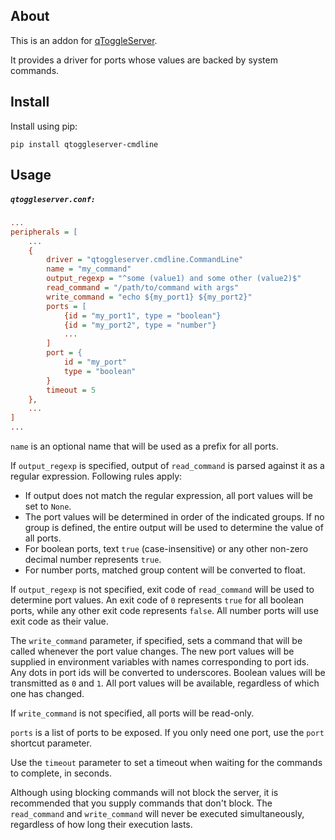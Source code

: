 ## About

This is an addon for [qToggleServer](https://github.com/qtoggle/qtoggleserver).

It provides a driver for ports whose values are backed by system commands.


## Install

Install using pip:

    pip install qtoggleserver-cmdline


## Usage

##### `qtoggleserver.conf:`
``` ini
...
peripherals = [
    ...
    {
        driver = "qtoggleserver.cmdline.CommandLine"
        name = "my_command"
        output_regexp = "^some (value1) and some other (value2)$"
        read_command = "/path/to/command with args"
        write_command = "echo ${my_port1} ${my_port2}"
        ports = [
            {id = "my_port1", type = "boolean"}
            {id = "my_port2", type = "number"}
            ...
        ]
        port = {
            id = "my_port"
            type = "boolean"
        }
        timeout = 5
    },
    ...
]
...
```

`name` is an optional name that will be used as a prefix for all ports.

If `output_regexp` is specified, output of `read_command` is parsed against it as a regular expression. Following rules
apply:

 * If output does not match the regular expression, all port values will be set to `None`.
 * The port values will be determined in order of the indicated groups. If no group is defined, the entire output will
be used to determine the value of all ports.
 * For boolean ports, text `true` (case-insensitive) or any other non-zero decimal number represents `true`.
 * For number ports, matched group content will be converted to float. 

If `output_regexp` is not specified, exit code of `read_command` will be used to determine port values. An exit code of
`0` represents `true` for all boolean ports, while any other exit code represents `false`. All number ports will use
exit code as their value.

The `write_command` parameter, if specified, sets a command that will be called whenever the port value changes. The new
port values will be supplied in environment variables with names corresponding to port ids. Any dots in port ids will be
converted to underscores. Boolean values will be transmitted as `0` and `1`. All port values will be available,
regardless of which one has changed.

If `write_command` is not specified, all ports will be read-only.

`ports` is a list of ports to be exposed. If you only need one port, use the `port` shortcut parameter.

Use the `timeout` parameter to set a timeout when waiting for the commands to complete, in seconds.

Although using blocking commands will not block the server, it is recommended that you supply commands that don't block.
The `read_command` and `write_command` will never be executed simultaneously, regardless of how long their execution
lasts.
